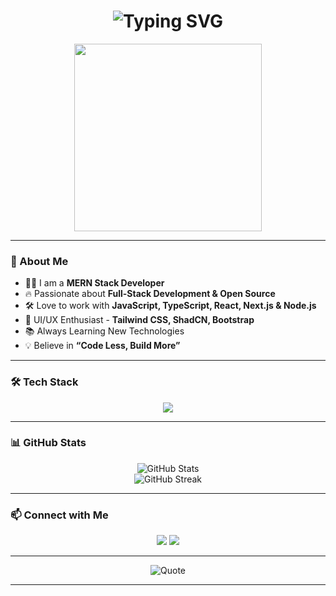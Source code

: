 <h1 align="center"> 
  <img src="https://readme-typing-svg.herokuapp.com?font=Fira+Code&duration=4000&pause=500&color=FFA500&center=true&vCenter=true&width=500&lines=Hey!+I'm+Adarsh!;A+MERN+Stack+Developer;Building+Scalable+Web+Apps;Turning+Ideas+Into+Reality" alt="Typing SVG" />
</h1>

<p align="center">
  <img src="https://media.giphy.com/media/qgQUggAC3Pfv687qPC/giphy.gif" width="300px">
</p>

---

### 🚀 About Me  
- 👨‍💻 I am a **MERN Stack Developer**
- 🔥 Passionate about **Full-Stack Development & Open Source**
- 🛠️ Love to work with **JavaScript, TypeScript, React, Next.js & Node.js**
- 🎨 UI/UX Enthusiast - **Tailwind CSS, ShadCN, Bootstrap**
- 📚 Always Learning New Technologies
- 💡 Believe in **“Code Less, Build More”**

---

### 🛠️ Tech Stack  
<p align="center">
  <img src="https://skillicons.dev/icons?i=html,css,js,ts,react,nextjs,nodejs,mongodb,express,redux,tailwind,bootstrap,git,github,figma" />
</p>

---

### 📊 GitHub Stats  
<p align="center">
  <img src="https://github-readme-stats.vercel.app/api?username=Adarsh&show_icons=true&theme=radical" alt="GitHub Stats" />
  <br />
  <img src="https://github-readme-streak-stats.herokuapp.com/?user=Adarsh&theme=radical" alt="GitHub Streak" />
</p>

---

### 📫 Connect with Me  
<p align="center">
  <a href="https://github.com/Adarsh"><img src="https://img.shields.io/badge/GitHub-333?style=for-the-badge&logo=github&logoColor=white" /></a>
  <a href="https://www.linkedin.com/in/adarsh"><img src="https://img.shields.io/badge/LinkedIn-blue?style=for-the-badge&logo=linkedin&logoColor=white" /></a>
</p>

---

<p align="center">
  <img src="https://quotes-github-readme.vercel.app/api?type=horizontal&theme=radical" alt="Quote">
</p>

---
